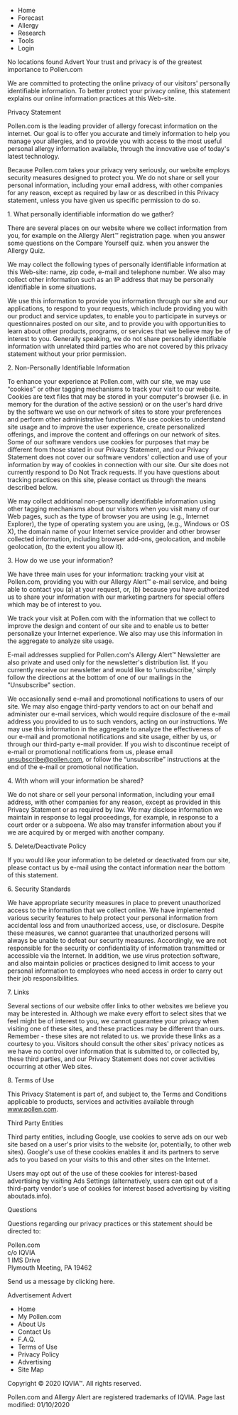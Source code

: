 *   Home
*   Forecast
*   Allergy
*   Research
*   Tools
*   Login

No locations found Advert Your trust and privacy is of the greatest importance to Pollen.com

We are committed to protecting the online privacy of our visitors' personally identifiable information. To better protect your privacy online, this statement explains our online information practices at this Web-site.

Privacy Statement

Pollen.com is the leading provider of allergy forecast information on the internet. Our goal is to offer you accurate and timely information to help you manage your allergies, and to provide you with access to the most useful personal allergy information available, through the innovative use of today's latest technology.

Because Pollen.com takes your privacy very seriously, our website employs security measures designed to protect you. We do not share or sell your personal information, including your email address, with other companies for any reason, except as required by law or as described in this Privacy statement, unless you have given us specific permission to do so.

1\. What personally identifiable information do we gather?

There are several places on our website where we collect information from you, for example on the Allergy Alert™ registration page. when you answer some questions on the Compare Yourself quiz. when you answer the Allergy Quiz.

We may collect the following types of personally identifiable information at this Web-site: name, zip code, e-mail and telephone number. We also may collect other information such as an IP address that may be personally identifiable in some situations.

We use this information to provide you information through our site and our applications, to respond to your requests, which include providing you with our product and service updates, to enable you to participate in surveys or questionnaires posted on our site, and to provide you with opportunities to learn about other products, programs, or services that we believe may be of interest to you. Generally speaking, we do not share personally identifiable information with unrelated third parties who are not covered by this privacy statement without your prior permission.

2\. Non-Personally Identifiable Information

To enhance your experience at Pollen.com, with our site, we may use “cookies” or other tagging mechanisms to track your visit to our website. Cookies are text files that may be stored in your computer's browser (i.e. in memory for the duration of the active session) or on the user's hard drive by the software we use on our network of sites to store your preferences and perform other administrative functions. We use cookies to understand site usage and to improve the user experience, create personalized offerings, and improve the content and offerings on our network of sites. Some of our software vendors use cookies for purposes that may be different from those stated in our Privacy Statement, and our Privacy Statement does not cover our software vendors' collection and use of your information by way of cookies in connection with our site. Our site does not currently respond to Do Not Track requests. If you have questions about tracking practices on this site, please contact us through the means described below.

We may collect additional non-personally identifiable information using other tagging mechanisms about our visitors when you visit many of our Web pages, such as the type of browser you are using (e.g., Internet Explorer), the type of operating system you are using, (e.g., Windows or OS X), the domain name of your Internet service provider and other browser collected information, including browser add-ons, geolocation, and mobile geolocation, (to the extent you allow it).

3\. How do we use your information?

We have three main uses for your information: tracking your visit at Pollen.com, providing you with our Allergy Alert™ e-mail service, and being able to contact you (a) at your request, or, (b) because you have authorized us to share your information with our marketing partners for special offers which may be of interest to you.

We track your visit at Pollen.com with the information that we collect to improve the design and content of our site and to enable us to better personalize your Internet experience. We also may use this information in the aggregate to analyze site usage.

E-mail addresses supplied for Pollen.com's Allergy Alert™ Newsletter are also private and used only for the newsletter's distribution list. If you currently receive our newsletter and would like to 'unsubscribe,' simply follow the directions at the bottom of one of our mailings in the "Unsubscribe" section.

We occasionally send e-mail and promotional notifications to users of our site. We may also engage third-party vendors to act on our behalf and administer our e-mail services, which would require disclosure of the e-mail address you provided to us to such vendors, acting on our instructions. We may use this information in the aggregate to analyze the effectiveness of our e-mail and promotional notifications and site usage, either by us, or through our third-party e-mail provider. If you wish to discontinue receipt of e-mail or promotional notifications from us, please email unsubscribe@pollen.com, or follow the “unsubscribe” instructions at the end of the e-mail or promotional notification.

4\. With whom will your information be shared?

We do not share or sell your personal information, including your email address, with other companies for any reason, except as provided in this Privacy Statement or as required by law. We may disclose information we maintain in response to legal proceedings, for example, in response to a court order or a subpoena. We also may transfer information about you if we are acquired by or merged with another company.

5\. Delete/Deactivate Policy

If you would like your information to be deleted or deactivated from our site, please contact us by e-mail using the contact information near the bottom of this statement.

6\. Security Standards

We have appropriate security measures in place to prevent unauthorized access to the information that we collect online. We have implemented various security features to help protect your personal information from accidental loss and from unauthorized access, use, or disclosure. Despite these measures, we cannot guarantee that unauthorized persons will always be unable to defeat our security measures. Accordingly, we are not responsible for the security or confidentiality of information transmitted or accessible via the Internet. In addition, we use virus protection software, and also maintain policies or practices designed to limit access to your personal information to employees who need access in order to carry out their job responsibilities.

7\. Links

Several sections of our website offer links to other websites we believe you may be interested in. Although we make every effort to select sites that we feel might be of interest to you, we cannot guarantee your privacy when visiting one of these sites, and these practices may be different than ours. Remember - these sites are not related to us. we provide these links as a courtesy to you. Visitors should consult the other sites' privacy notices as we have no control over information that is submitted to, or collected by, these third parties, and our Privacy Statement does not cover activities occurring at other Web sites.

8\. Terms of Use

This Privacy Statement is part of, and subject to, the Terms and Conditions applicable to products, services and activities available through www.pollen.com.

Third Party Entities

Third party entities, including Google, use cookies to serve ads on our web site based on a user's prior visits to the website (or, potentially, to other web sites). Google's use of these cookies enables it and its partners to serve ads to you based on your visits to this and other sites on the Internet.

Users may opt out of the use of these cookies for interest-based advertising by visiting Ads Settings (alternatively, users can opt out of a third-party vendor's use of cookies for interest based advertising by visiting aboutads.info).

Questions

Questions regarding our privacy practices or this statement should be directed to:

Pollen.com  
c/o IQVIA  
1 IMS Drive  
Plymouth Meeting, PA 19462  
  
Send us a message by clicking here.

Advertisement Advert

*   Home
*   My Pollen.com
*   About Us
*   Contact Us
*   F.A.Q.
*   Terms of Use
*   Privacy Policy
*   Advertising
*   Site Map

Copyright © 2020 IQVIA™. All rights reserved.

Pollen.com and Allergy Alert are registered trademarks of IQVIA. Page last modified: 01/10/2020